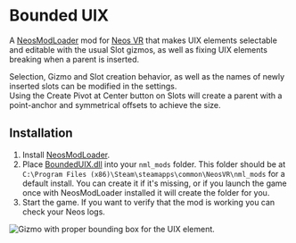 Bounded UIX
===========

A [NeosModLoader](https://github.com/zkxs/NeosModLoader) mod for [Neos VR](https://neos.com/) that makes UIX elements selectable and editable with the usual Slot gizmos,
as well as fixing UIX elements breaking when a parent is inserted.

Selection, Gizmo and Slot creation behavior, as well as the names of newly inserted slots can be modified in the settings.  
Using the Create Pivot at Center button on Slots will create a parent with a point-anchor and symmetrical offsets to achieve the size.

## Installation
1. Install [NeosModLoader](https://github.com/zkxs/NeosModLoader).
2. Place [BoundedUIX.dll](https://github.com/Banane9/NeosBoundedUIX/releases/latest/download/BoundedUIX.dll) into your `nml_mods` folder. This folder should be at `C:\Program Files (x86)\Steam\steamapps\common\NeosVR\nml_mods` for a default install. You can create it if it's missing, or if you launch the game once with NeosModLoader installed it will create the folder for you.
3. Start the game. If you want to verify that the mod is working you can check your Neos logs.

![Gizmo with proper bounding box for the UIX element.](https://user-images.githubusercontent.com/2124570/206605288-0d2e374e-9aa9-4839-94e0-1e4ae3d15736.png)
